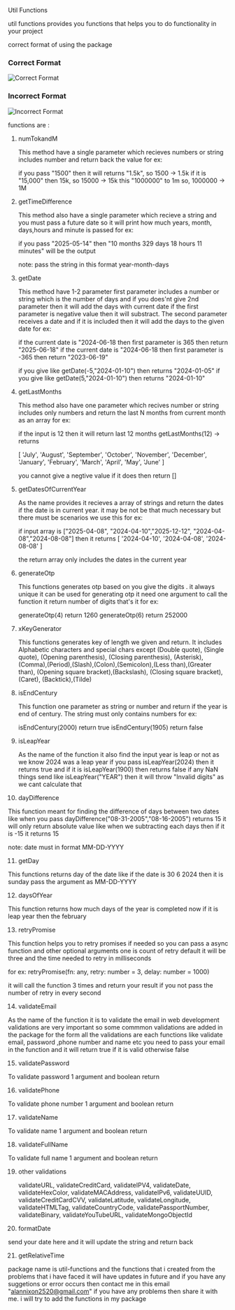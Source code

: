 Util Functions

util functions provides you functions that helps you to do functionality in your project

correct format of using the package 


### Correct Format
![Correct Format](https://res.cloudinary.com/dyh7c1wtm/image/upload/v1723738938/crct_ad6khn.png)

### Incorrect Format
![Incorrect Format](https://res.cloudinary.com/dyh7c1wtm/image/upload/v1723738938/notCrct_xvmfwe.png)



functions are :

1. numTokandM

   This method have a single parameter which recieves numbers or string includes number and return back the value for ex:

   if you pass "1500" then it will returns "1.5k", so 1500 -> 1.5k
   if it is "15,000" then 15k, so 15000 -> 15k
   this "1000000" to 1m so, 1000000 -> 1M

2. getTimeDifference

   This method also have a single parameter which recieve a string and you must pass a future date so
   it will print how much years, month, days,hours and minute is passed for ex:

   if you pass "2025-05-14" then "10 months 329 days 18 hours 11 minutes" will be the output

   note: pass the string in this format year-month-days

3. getDate

   This method have 1-2 parameter first parameter includes a number or string which is the number of days and if you does'nt give 2nd parameter then it will add the days with current date if the first parameter is negative value then it will substract. The second parameter receives a date and if it is included then it will add the days to the given date for ex:

   if the current date is "2024-06-18 then first parameter is 365 then return "2025-06-18"
   if the current date is "2024-06-18 then first parameter is -365 then return "2023-06-19"

   if you give like getDate(-5,"2024-01-10") then returns "2024-01-05"
   if you give like getDate(5,"2024-01-10") then returns "2024-01-10"

4. getLastMonths

   This method also have one parameter which recives number or string includes only numbers and return the last N months from current month as an array for ex:

   if the input is 12 then it will return last 12 months
   getLastMonths(12) -> returns

   [ 'July', 'August', 'September', 'October', 'November', 'December',
   'January', 'February', 'March', 'April', 'May', 'June' ]

   you cannot give a negtive value if it does then return []

5. getDatesOfCurrentYear

   As the name provides it recieves a array of strings and return the dates if the date is in current year. it may be not be that much necessary but there must be scenarios we use this for ex:

   if input array is ["2025-04-08", "2024-04-10","2025-12-12", "2024-04-08","2024-08-08"]
   then it returns [ '2024-04-10', '2024-04-08', '2024-08-08' ]

   the return array only includes the dates in the current year

6. generateOtp

   This functions generates otp based on you give the digits . it always unique it can be used for generating otp it need one argument to call the function it return number of digits that's it
   for ex:

   generateOtp(4) return 1260
   generateOtp(6) return 252000

7. xKeyGenerator

   This functions generates key of length we given and return. It includes Alphabetic characters and special chars except (Double quote), (Single quote), (Opening parenthesis), (Closing parenthesis), (Asterisk), (Comma),(Period),(Slash),(Colon),(Semicolon),(Less than),(Greater than),
   (Opening square bracket),(Backslash), (Closing square bracket),(Caret), (Backtick),(Tilde)

8. isEndCentury

   This function one parameter as string or number and return if the year is end of century. The string must only contains numbers for ex:

   isEndCentury(2000) return true
   isEndCentury(1905) return false

9. isLeapYear

   As the name of the function it also find the input year is leap or not as we know 2024 was a leap year if you pass isLeapYear(2024) then it returns true and if it is isLeapYear(1900) then returns false if any NaN things send like isLeapYear("YEAR") then it will throw "Invalid digits" as we cant calculate that

10. dayDifference

This function meant for finding the difference of days between two dates like when you pass dayDifference("08-31-2005","08-16-2005") returns 15 it will only return absolute value like when we subtracting each days then if it is -15 it returns 15

note: date must in format MM-DD-YYYY

11. getDay

This functions returns day of the date like if the date is 30 6 2024 then it is sunday pass the argument as MM-DD-YYYY

12. daysOfYear

This function returns how much days of the year is completed now if it is leap year then the february

13. retryPromise

This function helps you to retry promises if needed so you can pass a async function and other optional arguments one is count of retry default it will be three and the time needed to retry in milliseconds

for ex: retryPromise(fn: any, retry: number = 3, delay: number = 1000)

it will call the function 3 times and return your result if you not pass the number of retry in every second

14. validateEmail

As the name of the function it is to validate the email in web development validations are very important so some commmon validations are added in the package for the form all the validations are each functions like validate email, password ,phone number and name etc you need to pass your email in the function and it will return true if it is valid otherwise false

15. validatePassword

To validate password 1 argument and boolean return

16. validatePhone

To validate phone number 1 argument and boolean return

17. validateName

To validate name 1 argument and boolean return

18. validateFullName

To validate full name 1 argument and boolean return

19. other validations

    validateURL, validateCreditCard, validateIPV4, validateDate, validateHexColor, validateMACAddress, validateIPv6, validateUUID, validateCreditCardCVV, validateLatitude, validateLongitude, validateHTMLTag, validateCountryCode, validatePassportNumber, validateBinary, validateYouTubeURL, validateMongoObjectId

20. formatDate

   send your date here and it will update the string and return back

21. getRelativeTime 

package name is util-functions and the functions that i created from the problems that i have faced it will have updates in future and if you have any suggetions or error occurs then contact me in this email
"alannixon2520@gmail.com" if you have any problems then share it with me. i will try to add the functions in my package
